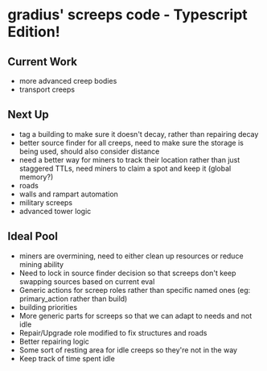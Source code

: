 # gradius' screeps code - Typescript Edition!

## Current Work
* more advanced creep bodies
* transport creeps

## Next Up
* tag a building to make sure it doesn't decay, rather than repairing decay
* better source finder for all creeps, need to make sure the storage is being used, should also consider distance
* need a better way for miners to track their location rather than just staggered TTLs, need miners to claim a spot and keep it (global memory?)
* roads
* walls and rampart automation
* military screeps
* advanced tower logic

## Ideal Pool
* miners are overmining, need to either clean up resources or reduce mining ability
* Need to lock in source finder decision so that screeps don't keep swapping sources based on current eval
* Generic actions for screep roles rather than specific named ones (eg: primary_action rather than build)
* building priorities
* More generic parts for screeps so that we can adapt to needs and not idle
* Repair/Upgrade role modified to fix structures and roads
* Better repairing logic
* Some sort of resting area for idle creeps so they're not in the way
* Keep track of time spent idle
